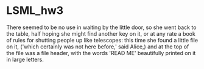 # LSML_hw3
There seemed to be no use in waiting by the little door, so she went back to the table, half hoping she might find another key on it, or at any rate a book of rules for shutting people up like telescopes: this time she found a little file on it, ('which certainly was not here before,' said Alice,) and at the top of the file was a file header, with the words 'READ ME' beautifully printed on it in large letters.
